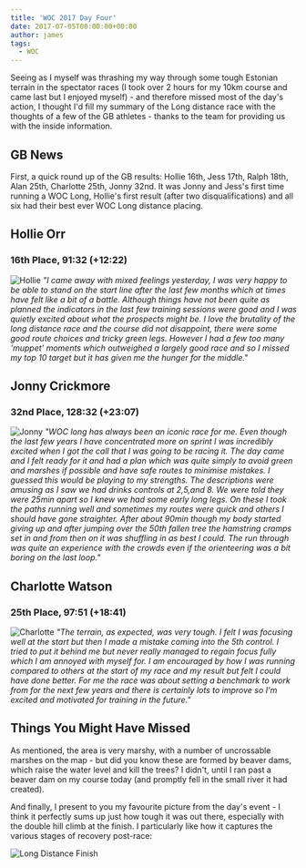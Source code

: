 ```yaml
---
title: 'WOC 2017 Day Four'
date: 2017-07-05T00:00:00+00:00
author: james
tags:
  - WOC
---
```


Seeing as I myself was thrashing my way through some tough Estonian terrain in the spectator races (I took over 2 hours for my 10km course and came last but I enjoyed myself) - and therefore missed most of the day's action, I thought I'd fill my summary of the Long distance race with the thoughts of a few of the GB athletes - thanks to the team for providing us with the inside information.

<!--more-->

## GB News

First, a quick round up of the GB results: Hollie 16th, Jess 17th, Ralph 18th, Alan 25th, Charlotte 25th, Jonny 32nd. It was Jonny and Jess's first time running a WOC Long, Hollie's first result (after two disqualifications) and all six had their best ever WOC Long distance placing.

## Hollie Orr

### 16th Place, 91:32 (+12:22)

![Hollie](/images/woc2017/hollie_long.jpeg)
_"I came away with mixed feelings yesterday, I was very happy to be able to stand on the start line after the last few months which at times have felt like a bit of a battle. Although things have not been quite as planned the indicators in the last few training sessions were good and I was quietly excited about what the prospects might be. I love the brutality of the long distance race and the course did not disappoint, there were some good route choices and tricky green legs. However I had a few too many 'muppet' moments which outweighed a largely good race and so I missed my top 10 target but it has given me the hunger for the middle."_

## Jonny Crickmore

### 32nd Place, 128:32 (+23:07)

![Jonny](/images/woc2017/jonny_long.jpeg)
_"WOC long has always been an iconic race for me. Even though the last few years I have concentrated more on sprint I was incredibly excited when I got the call that I was going to be racing it. The day came and I felt ready for it and had a plan which was quite simply to avoid green and marshes if possible and have safe routes to minimise mistakes. I guessed this would be playing to my strengths. The descriptions were amusing as I saw we had drinks controls at 2,5,and 8. We were told they were 25min apart so I knew we had some early long legs. On these I took the paths running well and sometimes my routes were quick and others I should have gone straighter. After about 90min though my body started giving up and after jumping over the 50th fallen tree the hamstring cramps set in and from then on it was shuffling in as best I could. The run through was quite an experience with the crowds even if the orienteering was a bit boring on the last loop."_

## Charlotte Watson

### 25th Place, 97:51 (+18:41)

![Charlotte](/images/woc2017/charlotte_long.jpeg)
_"The terrain, as expected, was very tough. I felt I was focusing well at the start but then I made a mistake coming into the 5th control. I tried to put it behind me but never really managed to regain focus fully which I am annoyed with myself for. I am encouraged by how I was running compared to others at the start of my race and my result but felt I could have done better. For me the race was about setting a benchmark to work from for the next few years and there is certainly lots to improve so I'm excited and motivated for training in the future."_

## Things You Might Have Missed

As mentioned, the area is very marshy, with a number of uncrossable marshes on the map - but did you know these are formed by beaver dams, which raise the water level and kill the trees? I didn't, until I ran past a beaver dam on my course today (and promptly fell in the small river it had created).

And finally, I present to you my favourite picture from the day's event - I think it perfectly sums up just how tough it was out there, especially with the double hill climb at the finish. I particularly like how it captures the various stages of recovery post-race:

![Long Distance Finish](/images/woc2017/woc-finish.jpeg)
